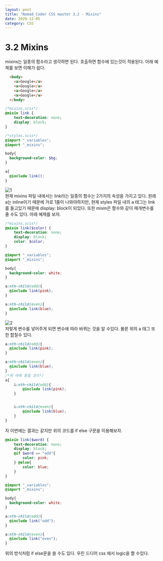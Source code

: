 ```yaml
---
layout: post
title: "Nomad_Coder CSS master 3.2 - Mixins"
date: 2020-12-05
category: CSS
---
```

# 3.2 Mixins
mixins는 일종의 함수라고 생각하면 된다. 호출하면 함수에 있는것이 적용된다. 아래 예제를 보면 이해가 쉽다.   
```html
  <body>
    <a>Google</a>
    <a>Google</a>
    <a>Google</a>
    <a>Google</a>
  </body>
```
```scss
/*mixins.scss*/
@mixin link {
    text-decoration: none;
    display: block;      
}
```
```scss
/*styles.scss*/
@import "_variables";
@import "_mixins";

body{
  background-color: $bg;
}

a{
  @include link();
}
```   
![1](https://user-images.githubusercontent.com/60607880/101243971-07eb5100-3747-11eb-93f0-d39be6705f16.PNG)   
현재 mixins 파일 내에서는 link라는 일종의 함수는 2가지의 속성을 가지고 있다. 원래 a는 inline이기 때문에 가로 1줄이 나와야하지만, 현재 styles 파일 내의 a 태그는 link를 들고있기 때문에 display: block이 되있다. 또한 mixin은 함수와 같이 매개변수를 줄 수도 있다. 아래 예제를 보자.   
```scss
/*mixins.scss*/
@mixin link($color) {
    text-decoration: none;
    display: block;      
    color: $color;
}
```
```scss
@import "_variables";
@import "_mixins";

body{
  background-color: white;
}

a:nth-child(odd){
  @include link(pink);
}

a:nth-child(even){
  @include link(blue);
}
```
![2](https://user-images.githubusercontent.com/60607880/101244083-b1cadd80-3747-11eb-9b33-f3f487427f55.PNG)   
저렇게 변수를 넣어주게 되면 변수에 따라 바뀌는 것을 알 수있다. 물론 위의 a 태그 또한 합칠수 있다.   
```scss
a:nth-child(odd){
  @include link(pink);
}

a:nth-child(even){
  @include link(blue);
}
/*위 아래 동일 코드*/
a{
    &:nth-child(odd){
        @include link(pink);
    }


    &:nth-child(even){
        @include link(blue);
    }
}
```
자 이번에는 결과는 같지만 위의 코드를 if else 구문을 이용해보자.   
```scss
@mixin link($word) {
    text-decoration: none;
    display: block;      
    @if $word == "odd"{
        color: pink;
    } @else{
        color: blue;
    }
}
```
```scss
@import "_variables";
@import "_mixins";

body{
  background-color: white;
}

a:nth-child(odd){
  @include link("odd");
}

a:nth-child(even){
  @include link("even");
}
```
위의 방식처럼 if else문을 쓸 수도 있다. 우린 드디어 css 에서 logic을 짤 수있다. 